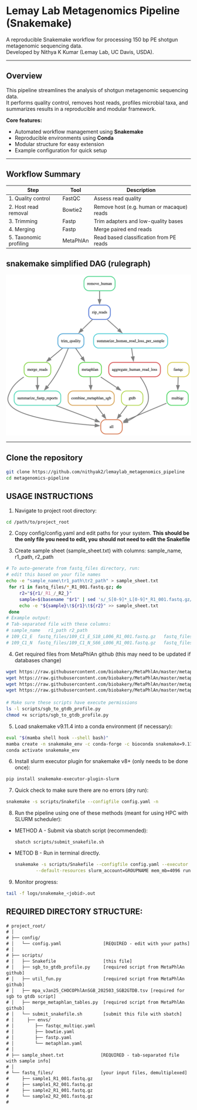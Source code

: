 # Lemay Lab Metagenomics Pipeline (Snakemake)

A reproducible Snakemake workflow for processing 150 bp PE shotgun metagenomic sequencing data.  
Developed by Nithya K Kumar (Lemay Lab, UC Davis, USDA).

---

## Overview
This pipeline streamlines the analysis of shotgun metagenomic sequencing data.  
It performs quality control, removes host reads, profiles microbial taxa, and summarizes results in a reproducible and modular framework.

**Core features:**
- Automated workflow management using **Snakemake**
- Reproducible environments using **Conda**
- Modular structure for easy extension
- Example configuration for quick setup

---

##  Workflow Summary

| Step | Tool | Description |
|------|------|--------------|
| 1. Quality control | FastQC | Assess read quality |
| 2. Host read removal | Bowtie2 | Remove host (e.g. human or macaque) reads |
| 3. Trimming | Fastp | Trim adapters and low-quality bases |
| 4. Merging | Fastp | Merge paired end reads 
| 5. Taxonomic profiling | MetaPhlAn | Read based classification from PE reads |

## snakemake simplified DAG (rulegraph)
![main](pipeline_DAG.png)


---


## Clone the repository
```bash
git clone https://github.com/nithyak2/lemaylab_metagenomics_pipeline
cd metagenomics-pipeline
```


 USAGE INSTRUCTIONS
 ------------------
1.   Navigate to project root directory:
```bash
cd /path/to/project_root
```
 
2. Copy config/config.yaml and edit paths for your system. **This should be the only file you need to edit, you should not need to edit the Snakefile**

3. Create sample sheet (sample_sheet.txt) with columns: sample_name, r1_path, r2_path
```bash
# To auto-generate from fastq_files directory, run:
# edit this based on your file names 
echo -e "sample_name\tr1_path\tr2_path" > sample_sheet.txt
 for r1 in fastq_files/*_R1_001.fastq.gz; do
     r2="${r1/_R1_/_R2_}"
     sample=$(basename "$r1" | sed 's/_S[0-9]*_L[0-9]*_R1_001.fastq.gz//')
     echo -e "${sample}\t${r1}\t${r2}" >> sample_sheet.txt
 done
# Example output:
# Tab-separated file with these columns:
# sample_name	r1_path	r2_path
# 109_C1_E	fastq_files/109_C1_E_S18_L006_R1_001.fastq.gz	fastq_files/109_C1_E_S18_L006_R2_001.fastq.gz
# 109_C1_N	fastq_files/109_C1_N_S66_L006_R1_001.fastq.gz	fastq_files/109_C1_N_S66_L006_R2_001.fastq.gz
```

4. Get required files from MetaPhlAn github (this may need to be updated if databases change)
```bash
wget https://raw.githubusercontent.com/biobakery/MetaPhlAn/master/metaphlan/utils/sgb_to_gtdb_profile.py -O scripts/sgb_to_gtdb_profile.py
wget https://raw.githubusercontent.com/biobakery/MetaPhlAn/master/metaphlan/utils/util_fun.py -O scripts/util_fun.py
wget https://raw.githubusercontent.com/biobakery/MetaPhlAn/master/metaphlan/utils/mpa_vJan25_CHOCOPhlAnSGB_202503_SGB2GTDB.tsv -O scripts/mpa_vJan25_CHOCOPhlAnSGB_202503_SGB2GTDB.tsv
wget https://raw.githubusercontent.com/biobakery/MetaPhlAn/master/metaphlan/utils/merge_metaphlan_tables.py -O scripts/merge_metaphlan_tables.py 

# Make sure these scripts have execute permissions
ls -l scripts/sgb_to_gtdb_profile.py 
chmod +x scripts/sgb_to_gtdb_profile.py 
```
5. Load snakemake v9.11.4 into a conda environment (if necessary):
```bash
eval "$(mamba shell hook --shell bash)"
mamba create -n snakemake_env -c conda-forge -c bioconda snakemake=9.11.4
conda activate snakemake_env
```
 6. Install slurm executor plugin for snakemake v8+ (only needs to be done once):
 ```bash
pip install snakemake-executor-plugin-slurm
```
 7. Quick check to make sure there are no errors (dry run):
```bash
snakemake -s scripts/Snakefile --configfile config.yaml -n
```

8. Run the pipeline using one of these methods (meant for using HPC with SLURM scheduler):
* METHOD A - Submit via sbatch script (recommended):
    ```
    sbatch scripts/submit_snakefile.sh
    ````

* METOD B - Run in terminal directly. 
    ```bash
    snakemake -s scripts/Snakefile --configfile config.yaml --executor slurm --jobs 20 --use-conda \
            --default-resources slurm_account=GROUPNAME mem_mb=4096 runtime=600
    ```

9. Monitor progress:
```bash
tail -f logs/snakemake_<jobid>.out
```
 REQUIRED DIRECTORY STRUCTURE:
-----------------------
```
# project_root/
# │
# ├── config/
# │   └── config.yaml                [REQUIRED - edit with your paths]
# │
# ├── scripts/
# │   ├── Snakefile                  [this file]
# │   ├── sgb_to_gtdb_profile.py     [required script from MetaPhlAn github]
# │   ├── util_fun.py                [required script from MetaPhlAn github]
# │   ├── mpa_vJan25_CHOCOPhlAnSGB_202503_SGB2GTDB.tsv [required for sgb to gtdb script]
# │   ├── merge_metaphlan_tables.py  [required script from MetaPhlAn github]
# │   └── submit_snakefile.sh        [submit this file with sbatch]
# │     ├── envs/
# │        ├── fastqc_multiqc.yaml
# │        ├── bowtie.yaml
# │        ├── fastp.yaml              
# │        └── metaphlan.yaml  
# │
# ├── sample_sheet.txt              [REQUIRED - tab-separated file with sample info]
# │
# └── fastq_files/                  [your input files, demultiplexed]
#     ├── sample1_R1_001.fastq.gz
#     ├── sample1_R2_001.fastq.gz
#     ├── sample2_R1_001.fastq.gz
#     └── sample2_R2_001.fastq.gz
#
```






